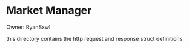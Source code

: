 # Market Manager
Owner: RyanSxwl

this directory contains the http request and response struct definitions